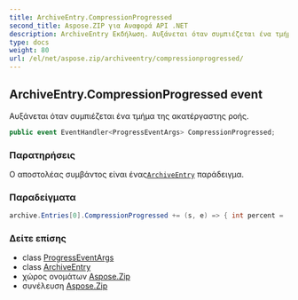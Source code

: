 ```yaml
---
title: ArchiveEntry.CompressionProgressed
second_title: Aspose.ZIP για Αναφορά API .NET
description: ArchiveEntry Εκδήλωση. Αυξάνεται όταν συμπιέζεται ένα τμήμα της ακατέργαστης ροής.
type: docs
weight: 80
url: /el/net/aspose.zip/archiveentry/compressionprogressed/
---
```

## ArchiveEntry.CompressionProgressed event

Αυξάνεται όταν συμπιέζεται ένα τμήμα της ακατέργαστης ροής.

```csharp
public event EventHandler<ProgressEventArgs> CompressionProgressed;
```

### Παρατηρήσεις

Ο αποστολέας συμβάντος είναι ένας[`ArchiveEntry`](../) παράδειγμα.

### Παραδείγματα

```csharp
archive.Entries[0].CompressionProgressed += (s, e) => { int percent = (int)((100 * (long)e.ProceededBytes) / entrySourceStream.Length); };
```

### Δείτε επίσης

* class [ProgressEventArgs](../../progresseventargs/)
* class [ArchiveEntry](../)
* χώρος ονομάτων [Aspose.Zip](../../archiveentry/)
* συνέλευση [Aspose.Zip](../../../)


